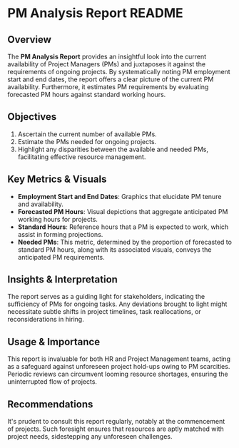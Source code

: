 
# PM Analysis Report README

## Overview
The **PM Analysis Report** provides an insightful look into the current availability of Project Managers (PMs) and juxtaposes it against the requirements of ongoing projects. By systematically noting PM employment start and end dates, the report offers a clear picture of the current PM availability. Furthermore, it estimates PM requirements by evaluating forecasted PM hours against standard working hours.

## Objectives
1. Ascertain the current number of available PMs.
2. Estimate the PMs needed for ongoing projects.
3. Highlight any disparities between the available and needed PMs, facilitating effective resource management.

## Key Metrics & Visuals
- **Employment Start and End Dates**: Graphics that elucidate PM tenure and availability.
- **Forecasted PM Hours**: Visual depictions that aggregate anticipated PM working hours for projects.
- **Standard Hours**: Reference hours that a PM is expected to work, which assist in forming projections.
- **Needed PMs**: This metric, determined by the proportion of forecasted to standard PM hours, along with its associated visuals, conveys the anticipated PM requirements.

## Insights & Interpretation
The report serves as a guiding light for stakeholders, indicating the sufficiency of PMs for ongoing tasks. Any deviations brought to light might necessitate subtle shifts in project timelines, task reallocations, or reconsiderations in hiring.

## Usage & Importance
This report is invaluable for both HR and Project Management teams, acting as a safeguard against unforeseen project hold-ups owing to PM scarcities. Periodic reviews can circumvent looming resource shortages, ensuring the uninterrupted flow of projects.

## Recommendations
It's prudent to consult this report regularly, notably at the commencement of projects. Such foresight ensures that resources are aptly matched with project needs, sidestepping any unforeseen challenges.
